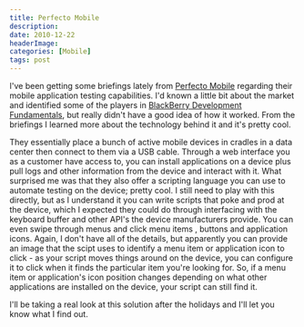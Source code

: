 ```yaml
---
title: Perfecto Mobile
description: 
date: 2010-12-22
headerImage: 
categories: [Mobile]
tags: post
---
```


I've been getting some briefings lately from [Perfecto Mobile](http://perfectomobile.com/) regarding their mobile application testing capabilities. I'd known a little bit about the market and identified some of the players in [BlackBerry Development Fundamentals](http://www.bbdevfundamentals.com), but really didn't have a good idea of how it worked. From the briefings I learned more about the technology behind it and it's pretty cool.

They essentially place a bunch of active mobile devices in cradles in a data center then connect to them via a USB cable. Through a web interface you as a customer have access to, you can install applications on a device plus pull logs and other information from the device and interact with it. What surprised me was that they also offer a scripting language you can use to automate testing on the device; pretty cool. I still need to play with this directly, but as I understand it you can write scripts that poke and prod at the device, which I expected they could do through interfacing with the keyboard buffer and other API's the device manufacturers provide. You can even swipe through menus and click menu items , buttons and application icons. Again, I don't have all of the details, but apparently you can provide an image that the scipt uses to identify a menu item or application icon to click - as your script moves things around on the device, you can configure it to click when it finds the particular item you're looking for. So, if a menu item or application's icon position changes depending on what other applications are installed on the device, your script can still find it.

I'll be taking a real look at this solution after the holidays and I'll let you know what I find out.
